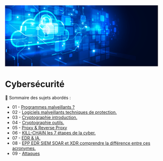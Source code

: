 ![Debian_logo-01](./images/Cloud-et-securite.png)

# Cybersécurité

👋 Sommaire des sujets abordés :

- 01 - [Programmes malveillants ?](PROGRAMMES-MALVEILLANTS.md)
- 02 - [Logiciels malveillants techniques de protection.](LOGICIELS-MALVEILLANTS-techniques_de_protection.md)
- 03 - [Cryptographie introduction.](CRYPTOGRAPHIE-introduction.md)
- 04 - [Cryptographie outils.]()
- 05 - [Proxy & Reverse Proxy](POXY-REVERSE-Installtion.md)
- 06 - [KILL-CHAIN les 7 étapes de la cyber.](KILL-CHAIN-les-7-étapes-de-la-cyber.md)
- 07 - [EDR & IA.](https://github.com/0xCyberLiTech/Cybersecurite/blob/main/EDR-et-IA.md)
- 08 - [EPP EDR SIEM SOAR et XDR comprendre la différence entre ces acronymes.](EPP-EDR-SIEM-SOAR-et-XDR-comprendre-la-différence-entre-ces-acronymes.md)
- 09 - [Attaques]()
